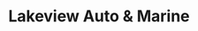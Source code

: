 ---
title: "Lakeview Auto & Marine"
url: /skaneateles/lakeview-auto-und-marine/
shop: Autowerkstatt
---